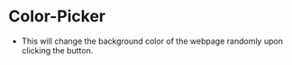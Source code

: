 # Color-Picker
- This will change the background color of the webpage randomly upon clicking the button.

